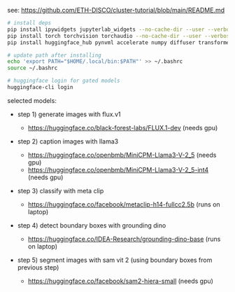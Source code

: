 see: https://github.com/ETH-DISCO/cluster-tutorial/blob/main/README.md

```bash
# install deps
pip install ipywidgets jupyterlab_widgets --no-cache-dir --user --verbose
pip install torch torchvision torchaudio --no-cache-dir --user --verbose
pip install huggingface_hub pynvml accelerate numpy diffuser transformers --no-cache-dir --user --verbose

# update path after installing
echo 'export PATH="$HOME/.local/bin:$PATH"' >> ~/.bashrc
source ~/.bashrc

# huggingface login for gated models
huggingface-cli login
```

selected models:

- step 1) generate images with flux.v1

    - https://huggingface.co/black-forest-labs/FLUX.1-dev (needs gpu)

- step 2) caption images with llama3

    - https://huggingface.co/openbmb/MiniCPM-Llama3-V-2_5 (needs gpu)
    - https://huggingface.co/openbmb/MiniCPM-Llama3-V-2_5-int4 (needs gpu)

- step 3) classify with meta clip

    - https://huggingface.co/facebook/metaclip-h14-fullcc2.5b (runs on laptop)

- step 4) detect boundary boxes with grounding dino

    - https://huggingface.co/IDEA-Research/grounding-dino-base (runs on laptop)

- step 5) segment images with sam vit 2 (using boundary boxes from previous step)

    - https://huggingface.co/facebook/sam2-hiera-small (needs gpu)
